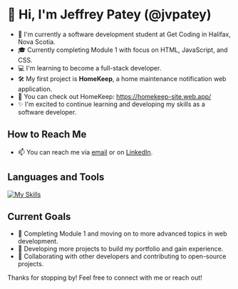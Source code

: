 # 👋 Hi, I'm Jeffrey Patey (@jvpatey)

- 🌱 I'm currently a software development student at Get Coding in Halifax, Nova Scotia.
- 🎓 Currently completing Module 1 with focus on HTML, JavaScript, and CSS.
- 💻 I'm learning to become a full-stack developer.
- 🛠️ My first project is **HomeKeep**, a home maintenance notification web application.
- 🔗 You can check out HomeKeep: https://homekeep-site.web.app/
- ✨ I'm excited to continue learning and developing my skills as a software developer.

## How to Reach Me
- 📫 You can reach me via [email](mailto:jeffreyvpatey@gmail.com) or on [LinkedIn](www.linkedin.com/in/jeffrey-patey-3ba715220).

## Languages and Tools
[![My Skills](https://skillicons.dev/icons?i=html,css,tailwind,javascript,firebase,figma&theme=dark)](https://skillicons.dev)

## Current Goals
- 📖 Completing Module 1 and moving on to more advanced topics in web development.
- 🚀 Developing more projects to build my portfolio and gain experience.
- 🤝 Collaborating with other developers and contributing to open-source projects.

Thanks for stopping by! Feel free to connect with me or reach out!
